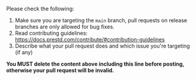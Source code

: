 Please check the following:

1. Make sure you are targeting the `main` branch, pull requests on release branches are only allowed for bug fixes.
2. Read contributing guidelines: https://docs.prestd.com/contribute/#contribution-guidelines
3. Describe what your pull request does and which issue you're targeting (if any)

**You MUST delete the content above including this line before posting, otherwise your pull request will be invalid.**
